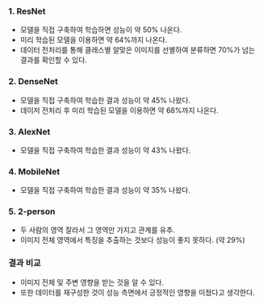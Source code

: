 ### 1. ResNet 
- 모델을 직접 구축하여 학습하면 성능이 약 50% 나온다.
- 미리 학습된 모델을 이용하면 약 64%까지 나온다.
- 데이터 전처리를 통해 클래스별 알맞은 이미지를 선별하여 분류하면 70%가 넘는 결과를 확인할 수 있다.

### 2. DenseNet
- 모델을 직접 구축하여 학습한 결과 성능이 약 45% 나왔다.
- 데이저 전처리 후 미리 학습된 모델을 이용하면 약 68%까지 나온다.

### 3. AlexNet
- 모델을 직접 구축하여 학습한 결과 성능이 약 43% 나왔다.

### 4. MobileNet
- 모델을 직접 구축하여 학습한 결과 성능이 약 35% 나왔다.

### 5. 2-person
- 두 사람의 영역 잘라서 그 영역만 가지고 관계를 유추. 
- 이미지 전체 영역에서 특징을 추출하는 것보다 성능이 좋지 못하다. (약 29%)

### 결과 비교
- 이미지 전체 및 주변 영향을 받는 것을 알 수 있다. 
- 또한 데이터를 재구성한 것이 성능 측면에서 긍정적인 영향을 미쳤다고 생각한다. 
